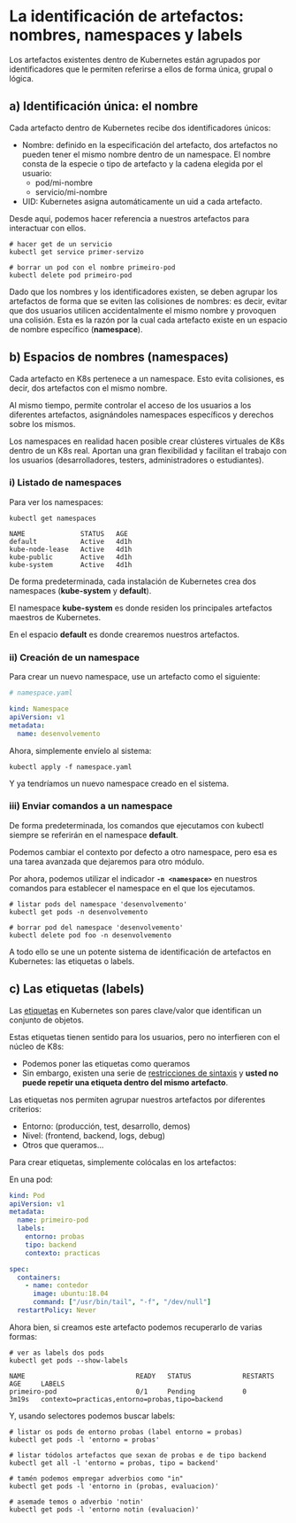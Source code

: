 # La identificación de artefactos: nombres, namespaces y labels

Los artefactos existentes dentro de Kubernetes están agrupados por identificadores que le permiten referirse a ellos de forma única, grupal o lógica.

## a) Identificación única: el nombre

Cada artefacto dentro de Kubernetes recibe dos identificadores únicos:

- Nombre: definido en la especificación del artefacto, dos artefactos no pueden tener el mismo nombre dentro de un namespace. El nombre consta de la especie o tipo de artefacto y la cadena elegida por el usuario:
  - pod/mi-nombre
  - servicio/mi-nombre
- UID: Kubernetes asigna automáticamente un uid a cada artefacto.

Desde aquí, podemos hacer referencia a nuestros artefactos para interactuar con ellos.

```shell
# hacer get de un servicio
kubectl get service primer-servizo

# borrar un pod con el nombre primeiro-pod
kubectl delete pod primeiro-pod
```

Dado que los nombres y los identificadores existen, se deben agrupar los artefactos de forma que se eviten las colisiones de nombres: es decir, evitar que dos usuarios utilicen accidentalmente el mismo nombre y provoquen una colisión. Esta es la razón por la cual cada artefacto existe en un espacio de nombre específico (**namespace**).

## b) Espacios de nombres (namespaces)

Cada artefacto en K8s pertenece a un namespace. Esto evita colisiones, es decir, dos artefactos con el mismo nombre.

Al mismo tiempo, permite controlar el acceso de los usuarios a los diferentes artefactos, asignándoles namespaces específicos y derechos sobre los mismos.

Los namespaces en realidad hacen posible crear clústeres virtuales de K8s dentro de un K8s real. Aportan una gran flexibilidad y facilitan el trabajo con los usuarios (desarrolladores, testers, administradores o estudiantes).

### i) Listado de namespaces

Para ver los namespaces:

```shell
kubectl get namespaces

NAME              STATUS   AGE
default           Active   4d1h
kube-node-lease   Active   4d1h
kube-public       Active   4d1h
kube-system       Active   4d1h
```

De forma predeterminada, cada instalación de Kubernetes crea dos namespaces (**kube-system** y **default**).

El namespace **kube-system** es donde residen los principales artefactos maestros de Kubernetes.

En el espacio **default** es donde crearemos nuestros artefactos.

### ii) Creación de un namespace

Para crear un nuevo namespace, use un artefacto como el siguiente:

```yaml
# namespace.yaml

kind: Namespace
apiVersion: v1
metadata:
  name: desenvolvemento
```

Ahora, simplemente envíelo al sistema:

```shell
kubectl apply -f namespace.yaml
```

Y ya tendríamos un nuevo namespace creado en el sistema.

### iii) Enviar comandos a un namespace

De forma predeterminada, los comandos que ejecutamos con kubectl siempre se referirán en el namespace **default**.

Podemos cambiar el contexto por defecto a otro namespace, pero esa es una tarea avanzada que dejaremos para otro módulo.

Por ahora, podemos utilizar el indicador **`-n <namespace>`** en nuestros comandos para establecer el namespace en el que los ejecutamos.

```shell
# listar pods del namespace 'desenvolvemento'
kubectl get pods -n desenvolvemento

# borrar pod del namespace 'desenvolvemento'
kubectl delete pod foo -n desenvolvemento
```
A todo ello se une un potente sistema de identificación de artefactos en Kubernetes: las etiquetas o labels.

## c) Las etiquetas (labels)

Las [etiquetas](https://kubernetes.io/docs/concepts/overview/working-with-objects/labels/) en Kubernetes son pares clave/valor que identifican un conjunto de objetos.

Estas etiquetas tienen sentido para los usuarios, pero no interfieren con el núcleo de K8s:

- Podemos poner las etiquetas como queramos
- Sin embargo, existen una serie de [restricciones de sintaxis](https://kubernetes.io/docs/concepts/overview/working-with-objects/labels/#syntax-and-character-set) y **usted no puede repetir una etiqueta dentro del mismo artefacto**.

Las etiquetas nos permiten agrupar nuestros artefactos por diferentes criterios:

- Entorno: (producción, test, desarrollo, demos)
- Nivel: (frontend, backend, logs, debug)
- Otros que queramos...

Para crear etiquetas, simplemente colócalas en los artefactos:

En una pod:

```yaml
kind: Pod
apiVersion: v1
metadata:
  name: primeiro-pod
  labels:
    entorno: probas
    tipo: backend
    contexto: practicas

spec:
  containers:
    - name: contedor
      image: ubuntu:18.04
      command: ["/usr/bin/tail", "-f", "/dev/null"]
  restartPolicy: Never
```

Ahora bien, si creamos este artefacto podemos recuperarlo de varias formas:

```shell
# ver as labels dos pods
kubectl get pods --show-labels

NAME                            READY   STATUS             RESTARTS   AGE     LABELS
primeiro-pod                    0/1     Pending            0          3m19s   contexto=practicas,entorno=probas,tipo=backend
```
Y, usando selectores podemos buscar labels:

```shell
# listar os pods de entorno probas (label entorno = probas)
kubectl get pods -l 'entorno = probas'

# listar tódolos artefactos que sexan de probas e de tipo backend
kubectl get all -l 'entorno = probas, tipo = backend'

# tamén podemos empregar adverbios como "in"
kubectl get pods -l 'entorno in (probas, evaluacion)'

# asemade temos o adverbio 'notin'
kubectl get pods -l 'entorno notin (evaluacion)'
```
